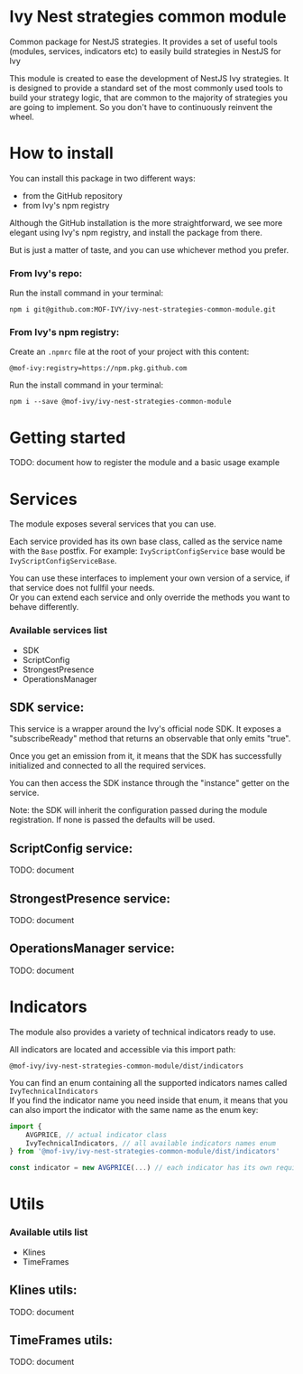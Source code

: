 # Ivy Nest strategies common module

Common package for NestJS strategies. It provides a set of useful tools (modules, services, indicators etc) to easily build strategies in NestJS for Ivy

This module is created to ease the development of NestJS Ivy strategies. It is designed to provide a standard set of the most commonly used tools to build your strategy logic, that are common to the majority of strategies you are going to implement. So you don't have to continuously reinvent the wheel.

# How to install

You can install this package in two different ways:

- from the GitHub repository
- from Ivy's npm registry

Although the GitHub installation is the more straightforward, we see more elegant using Ivy's npm registry, and install the package from there.

But is just a matter of taste, and you can use whichever method you prefer.

### From Ivy's repo:

Run the install command in your terminal:

```
npm i git@github.com:MOF-IVY/ivy-nest-strategies-common-module.git
```

### From Ivy's npm registry:

Create an `.npmrc` file at the root of your project with this content:

```
@mof-ivy:registry=https://npm.pkg.github.com
```

Run the install command in your terminal:

```
npm i --save @mof-ivy/ivy-nest-strategies-common-module
```

# Getting started

TODO: document how to register the module and a basic usage example

# Services

The module exposes several services that you can use.

Each service provided has its own base class, called as the service name with the `Base` postfix. For example: `IvyScriptConfigService` base would be `IvyScriptConfigServiceBase`.

You can use these interfaces to implement your own version of a service, if that service does not fullfil your needs. <br>
Or you can extend each service and only override the methods you want to behave differently.

### Available services list

- SDK
- ScriptConfig
- StrongestPresence
- OperationsManager

## SDK service:

This service is a wrapper around the Ivy's official node SDK. It exposes a "subscribeReady" method that returns an observable that only emits "true".

Once you get an emission from it, it means that the SDK has successfully initialized and connected to all the required services.

You can then access the SDK instance through the "instance" getter on the service.

Note: the SDK will inherit the configuration passed during the module registration. If none is passed the defaults will be used.

## ScriptConfig service:

TODO: document

## StrongestPresence service:

TODO: document

## OperationsManager service:

TODO: document

# Indicators

The module also provides a variety of technical indicators ready to use.

All indicators are located and accessible via this import path:

```
@mof-ivy/ivy-nest-strategies-common-module/dist/indicators
```

You can find an enum containing all the supported indicators names called `IvyTechnicalIndicators`<br>
If you find the indicator name you need inside that enum, it means that you can also import the indicator with the same name as the enum key:

```ts
import {
    AVGPRICE, // actual indicator class
    IvyTechnicalIndicators, // all available indicators names enum
} from '@mof-ivy/ivy-nest-strategies-common-module/dist/indicators'

const indicator = new AVGPRICE(...) // each indicator has its own required configs
```

# Utils

### Available utils list

- Klines
- TimeFrames

## Klines utils:

TODO: document

## TimeFrames utils:

TODO: document
